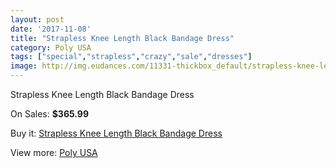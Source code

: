 ```yaml
---
layout: post
date: '2017-11-08'
title: "Strapless Knee Length Black Bandage Dress"
category: Poly USA
tags: ["special","strapless","crazy","sale","dresses"]
image: http://img.eudances.com/11331-thickbox_default/strapless-knee-length-black-bandage-dress.jpg
---
```

Strapless Knee Length Black Bandage Dress

On Sales: **$365.99**
<a href="https://www.eudances.com/en/poly-usa/3607-strapless-knee-length-black-bandage-dress.html"><amp-img layout="responsive" width="600" height="600" src="//img.eudances.com/11331-thickbox_default/strapless-knee-length-black-bandage-dress.jpg" alt="Strapless Knee Length Black Bandage Dress 0" /></a>
<a href="https://www.eudances.com/en/poly-usa/3607-strapless-knee-length-black-bandage-dress.html"><amp-img layout="responsive" width="600" height="600" src="//img.eudances.com/11334-thickbox_default/strapless-knee-length-black-bandage-dress.jpg" alt="Strapless Knee Length Black Bandage Dress 1" /></a>
<a href="https://www.eudances.com/en/poly-usa/3607-strapless-knee-length-black-bandage-dress.html"><amp-img layout="responsive" width="600" height="600" src="//img.eudances.com/11333-thickbox_default/strapless-knee-length-black-bandage-dress.jpg" alt="Strapless Knee Length Black Bandage Dress 2" /></a>
<a href="https://www.eudances.com/en/poly-usa/3607-strapless-knee-length-black-bandage-dress.html"><amp-img layout="responsive" width="600" height="600" src="//img.eudances.com/11332-thickbox_default/strapless-knee-length-black-bandage-dress.jpg" alt="Strapless Knee Length Black Bandage Dress 3" /></a>

Buy it: [Strapless Knee Length Black Bandage Dress](https://www.eudances.com/en/poly-usa/3607-strapless-knee-length-black-bandage-dress.html "Strapless Knee Length Black Bandage Dress")

View more: [Poly USA](https://www.eudances.com/en/79-Poly-USA "Poly USA")
